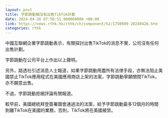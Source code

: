 ```yaml
---
layout: post
title: 字節跳動稱沒有出售TikTok計劃
date: 2024-04-26 07:56:51.000000000 +08:00
link: https://news.rthk.hk/rthk/ch/component/k2/1750609-20240426.htm
categories: rthk
---
```


中國互聯網企業字節跳動表示，有關探討出售TikTok的消息不實，公司沒有任何出售計劃。

字節跳動在公司平台上作出以上聲明。

另外，路透社引述消息人士報道，如果字節跳動用盡所有法律手段，亦無法阻止美國禁止TikTok應用程式在美國應用商店上架的法案，字節跳動寧願關閉TikTok，亦不願意出售。

不過，字節跳動拒絕評論有關報道。

較早前，美國總統拜登簽署國會通過法的法案，給予字節跳動最多12個月的時間剝離TikTok在美國的業務，否則，TikTok將在美國被禁。
